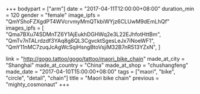 +++
bodypart = ["arm"]
date = "2017-04-11T12:00:00+08:00"
duration_min = 120
gender = "female"
image_ipfs = "QmYShoFZXgdPT4WVcrvmyMmQTkbiWYjz6CLUwM9dEmLhQf"
images_ipfs = [  "Qma7BXu74SDMnTZ6Y1AjEukhDGHWq2e3L22EJhfotHttBm",
  "QmTv7nTALrdzdf3YAq8g8QL3CgvcktSgesLeJx7iNoeWF1",
  "QmY11nMC7zuqJcAgWcSqiHsngBtoVsjiM32B7nR513YZxN",
]

link = "http://gogo.tattoo/gogo/tattoo/maori_bike_chain"
made_at_city = "Shanghai"
made_at_country = "China"
made_at_shop = "chushangfeng"
made_date = "2017-04-10T15:00:00+08:00"
tags = ["maori", "bike", "circle", "detail", "chain"]
title = "Maori bike chain"
previous = "mighty_cosmonaut"
+++
